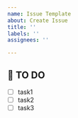 ```yaml
---
name: Issue Template
about: Create Issue
title: ''
labels: ''
assignees: ''

---
```


## 🚩 TO DO
- [ ] task1
- [ ] task2
- [ ] task3

<!-- TO DO task를 상세하게 나눠주세요! -->
